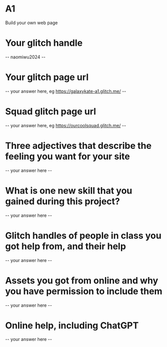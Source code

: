# A1

Build your own web page

# Your glitch handle

-- naomiwu2024 --

# Your glitch page url

-- your answer here, eg https://galaxykate-a1.glitch.me/ --

# Squad glitch page url

-- your answer here, eg https://ourcoolsquad.glitch.me/ --

# Three adjectives that describe the feeling you want for your site

-- your answer here --

# What is one new skill that you gained during this project?

-- your answer here --

# Glitch handles of people in class you got help from, and their help

-- your answer here --

# Assets you got from online and why you have permission to include them

-- your answer here --

# Online help, including ChatGPT 

-- your answer here --
